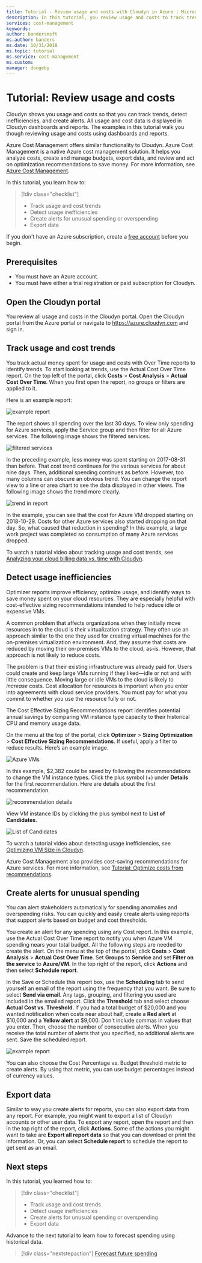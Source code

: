 ```yaml
---
title: Tutorial - Review usage and costs with Cloudyn in Azure | Microsoft Docs
description: In this tutorial, you review usage and costs to track trends, detect inefficiencies, and create alerts.
services: cost-management
keywords:
author: bandersmsft
ms.author: banders
ms.date: 10/31/2018
ms.topic: tutorial
ms.service: cost-management
ms.custom:
manager: dougeby
---
```

<!-- Intent: As a cloud-consuming user, I need to view usage and costs for my cloud resources and services.
-->

# Tutorial: Review usage and costs

Cloudyn shows you usage and costs so that you can track trends, detect inefficiencies, and create alerts. All usage and cost data is displayed in Cloudyn dashboards and reports. The examples in this tutorial walk you though reviewing usage and costs using dashboards and reports.

Azure Cost Management offers similar functionality to Cloudyn. Azure Cost Management is a native Azure cost management solution. It helps you analyze costs, create and manage budgets, export data, and review and act on optimization recommendations to save money. For more information, see [Azure Cost Management](overview-cost-mgt.md).

In this tutorial, you learn how to:

> [!div class="checklist"]
> * Track usage and cost trends
> * Detect usage inefficiencies
> * Create alerts for unusual spending or overspending
> * Export data

If you don't have an Azure subscription, create a  [free account](https://azure.microsoft.com/free/?WT.mc_id=A261C142F) before you begin.

## Prerequisites

- You must have an Azure account.
- You must have either a trial registration or paid subscription for Cloudyn.

## Open the Cloudyn portal

You review all usage and costs in the Cloudyn portal. Open the Cloudyn portal from the Azure portal or navigate to https://azure.cloudyn.com and sign in.

## Track usage and cost trends

You track actual money spent for usage and costs with Over Time reports to identify trends. To start looking at trends, use the Actual Cost Over Time report. On the top left of the portal, click **Costs** > **Cost Analysis** > **Actual Cost Over Time**. When you first open the report, no groups or filters are applied to it.

Here is an example report:

![example report](./media/tutorial-review-usage/actual-cost01.png)

The report shows all spending over the last 30 days. To view only spending for Azure services, apply the Service group and then filter for all Azure services. The following image shows the filtered services.

![filtered services](./media/tutorial-review-usage/actual-cost02.png)

In the preceding example, less money was spent starting on 2017-08-31 than before. That cost trend continues for the various services for about nine days. Then, additional spending continues as before. However, too many columns can obscure an obvious trend. You can change the report view to a line or area chart to see the data displayed in other views. The following image shows the trend more clearly.

![trend in report](./media/tutorial-review-usage/actual-cost03.png)

In the example, you can see that the cost for Azure VM dropped starting on 2018-10-29. Costs for other Azure services also started dropping on that day. So, what caused that reduction in spending? In this example, a large work project was completed so consumption of many Azure services dropped.

To watch a tutorial video about tracking usage and cost trends, see [Analyzing your cloud billing data vs. time with Cloudyn](https://youtu.be/7LsVPHglM0g).

## Detect usage inefficiencies

Optimizer reports improve efficiency, optimize usage, and identify ways to save money spent on your cloud resources. They are especially helpful with cost-effective sizing recommendations intended to help reduce idle or expensive VMs.

A common problem that affects organizations when they initially move resources in to the cloud is their virtualization strategy. They often use an approach similar to the one they used for creating virtual machines for the on-premises virtualization environment. And, they assume that costs are reduced by moving their on-premises VMs to the cloud, as-is. However, that approach is not likely to reduce costs.

The problem is that their existing infrastructure was already paid for. Users could create and keep large VMs running if they liked—idle or not and with little consequence. Moving large or idle VMs to the cloud is likely to *increase* costs. Cost allocation for resources is important when you enter into agreements with cloud service providers. You must pay for what you commit to whether you use the resource fully or not.

The Cost Effective Sizing Recommendations report identifies potential annual savings by comparing VM instance type capacity to their historical CPU and memory usage data.  

On the menu at the top of the portal, click **Optimizer** > **Sizing Optimization** > **Cost Effective Sizing Recommendations**. If useful, apply a filter to reduce results. Here’s an example image.

![Azure VMs](./media/tutorial-review-usage/sizing01.png)

In this example, $2,382 could be saved by following the recommendations to change the VM instance types. Click the plus symbol (+) under **Details** for the first recommendation. Here are details about the first recommendation.

![recommendation details](./media/tutorial-review-usage/sizing02.png)

View VM instance IDs by clicking the plus symbol next to **List of Candidates**.

![List of Candidates](./media/tutorial-review-usage/sizing03.png)

To watch a tutorial video about detecting usage inefficiencies, see [Optimizing VM Size in Cloudyn](https://youtu.be/1xaZBNmV704).

Azure Cost Management also provides cost-saving recommendations for Azure services. For more information, see [Tutorial: Optimize costs from recommendations](tutorial-acm-opt-recommendations.md).

## Create alerts for unusual spending

You can alert stakeholders automatically for spending anomalies and overspending risks. You can quickly and easily create alerts using reports that support alerts based on budget and cost thresholds.

You create an alert for any spending using any Cost report. In this example, use the Actual Cost Over Time report to notify you when Azure VM spending nears your total budget. All the following steps are needed to create the alert. On the menu at the top of the portal, click **Costs** > **Cost Analysis** > **Actual Cost Over Time**. Set **Groups** to **Service** and set **Filter on the service** to **Azure/VM**. In the top right of the report, click **Actions** and then select **Schedule report**.

In the Save or Schedule this report box, use the **Scheduling** tab to send yourself an email of the report using the frequency that you want. Be sure to select **Send via email**. Any tags, grouping, and filtering you used are included in the emailed report. Click the **Threshold** tab and select choose **Actual Cost vs. Threshold**. If you had a total budget of $20,000 and you wanted notification when costs near about half, create a **Red alert** at $10,000 and a **Yellow alert** at $9,000. Don't include commas in values that you enter. Then, choose the number of consecutive alerts. When you receive the total number of alerts that you specified, no additional alerts are sent. Save the scheduled report.

![example report](./media/tutorial-review-usage/schedule-alert01.png)

You can also choose the Cost Percentage vs. Budget threshold metric to create alerts. By using that metric, you can use budget percentages instead of currency values.

## Export data

Similar to way you create alerts for reports, you can also export data from any report. For example, you might want to export a list of Cloudyn accounts or other user data. To export any report, open the report and then in the top right of the report, click **Actions**. Some of the actions you might want to take are **Export all report data** so that you can download or print the information. Or, you can select **Schedule report** to schedule the report to get sent as an email.

## Next steps

In this tutorial, you learned how to:

> [!div class="checklist"]
> * Track usage and cost trends
> * Detect usage inefficiencies
> * Create alerts for unusual spending or overspending
> * Export data


Advance to the next tutorial to learn how to forecast spending using historical data.

> [!div class="nextstepaction"]
> [Forecast future spending](tutorial-forecast-spending.md)
